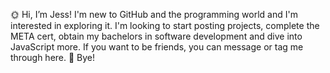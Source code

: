 🌞 Hi, I’m Jess!
I'm new to GitHub and the programming world and I'm interested in exploring it.
I'm looking to start posting projects, complete the META cert, obtain my bachelors in software development and dive into JavaScript more.
If you want to be friends, you can message or tag me through here. 🪷
Bye!

<!---
jswope95/jswope95 is a ✨ special ✨ repository because its `README.md` (this file) appears on your GitHub profile.
You can click the Preview link to take a look at your changes.
--->
